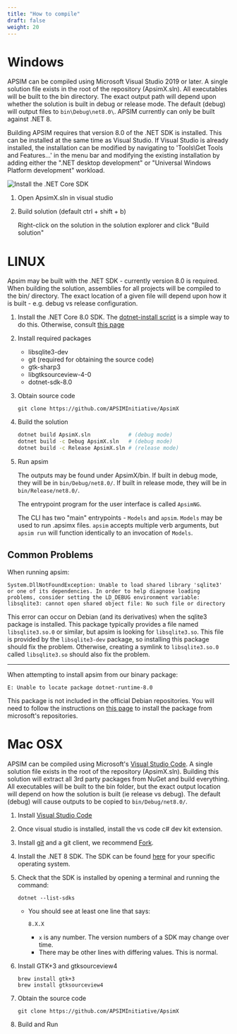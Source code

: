 ```yaml
---
title: "How to compile"
draft: false
weight: 20
---
```


# Windows

APSIM can be compiled using Microsoft Visual Studio 2019 or later. A single solution file exists in the root of the repository (ApsimX.sln). All executables will be built to the bin directory. The exact output path will depend upon whether the solution is built in debug or release mode. The default (debug) will output files to `bin\Debug\net8.0\`. APSIM currently can only be built against .NET 8.

Building APSIM requires that version 8.0 of the .NET SDK is installed. This can be installed at the same time as Visual Studio. If Visual Studio is already installed, the installation can be modified by navigating to 'Tools\Get Tools and Features...' in the menu bar and modifying the existing installation by adding either the ".NET desktop development" or "Universal Windows Platform development" workload.

![Install the .NET Core SDK](/images/vs-modify-workload.png)

1. Open ApsimX.sln in visual studio
2. Build solution (default ctrl + shift + b)

    Right-click on the solution in the solution explorer and click "Build solution"

# LINUX


Apsim may be built with the .NET SDK - currently version 8.0 is required. When building the solution, assemblies for all projects will be compiled to the bin/ directory. The exact location of a given file will depend upon how it is built - e.g. debug vs release configuration.

1. Install the .NET Core 8.0 SDK. The [dotnet-install script](https://docs.microsoft.com/en-us/dotnet/core/tools/dotnet-install-script) is a simple way to do this. Otherwise, consult [this page](https://docs.microsoft.com/en-us/dotnet/core/install/linux)

2. Install required packages

	- libsqlite3-dev
	- git (required for obtaining the source code)
    - gtk-sharp3
	- libgtksourceview-4-0
	- dotnet-sdk-8.0

3. Obtain source code

	```
	git clone https://github.com/APSIMInitiative/ApsimX
	```

4. Build the solution

	```bash
	dotnet build ApsimX.sln            # (debug mode)
	dotnet build -c Debug ApsimX.sln   # (debug mode)
	dotnet build -c Release ApsimX.sln # (release mode)
	```

5. Run apsim

    The outputs may be found under ApsimX/bin. If built in debug mode, they will be in `bin/Debug/net8.0/`. If built in release mode, they will be in `bin/Release/net8.0/`.

	The entrypoint program for the user interface is called `ApsimNG`.

	The CLI has two "main" entrypoints - `Models` and `apsim`. `Models` may be used to run .apsimx files. `apsim` accepts multiple verb arguments, but `apsim run` will function identically to an invocation of `Models`.

## Common Problems

When running apsim:

```
System.DllNotFoundException: Unable to load shared library 'sqlite3' or one of its dependencies. In order to help diagnose loading problems, consider setting the LD_DEBUG environment variable: libsqlite3: cannot open shared object file: No such file or directory
```

This error can occur on Debian (and its derivatives) when the sqlite3 package is installed. This package typically provides a file named `libsqlite3.so.0` or similar, but apsim is looking for `libsqlite3.so`. This file is provided by the `libsqlite3-dev` package, so installing this package should fix the problem. Otherwise, creating a symlink to `libsqlite3.so.0` called `libsqlite3.so` should also fix the problem.

---

When attempting to install apsim from our binary package:

```
E: Unable to locate package dotnet-runtime-8.0
```

This package is not included in the official Debian repositories. You will need to follow the instructions on [this page](https://docs.microsoft.com/en-us/dotnet/core/install/linux) to install the package from microsoft's repositories.

# Mac OSX


APSIM can be compiled using Microsoft's [Visual Studio Code](https://code.visualstudio.com/download). A single solution file exists in the root of the repository (ApsimX.sln). Building this solution will extract all 3rd party packages from NuGet and build everything. All executables will be built to the bin folder, but the exact output location will depend on how the solution is built (ie release vs debug). The default (debug) will cause outputs to be copied to `bin/Debug/net8.0/`.

1. Install [Visual Studio Code](https://code.visualstudio.com/download)

2. Once visual studio is installed, install the vs code c# dev kit extension.

3. Install [git](https://git-scm.com/downloads) and a git client, we recommend [Fork](https://git-fork.com/).

4. Install the .NET 8 SDK. The SDK can be found [here](https://dotnet.microsoft.com/en-us/download/dotnet/8.0) for your specific operating system.

5. Check that the SDK is installed by opening a terminal and running the command:

    ```
    dotnet --list-sdks
    ```
    - You should see at least one line that says:

        ```
        8.X.X
        ```
        - `x` is any number. The version numbers of a SDK may change over time.
        - There may be other lines with differing values. This is normal.


5. Install GTK+3 and gtksourceview4

    ```
    brew install gtk+3
    brew install gtksourceview4
    ```

6. Obtain the source code

    ```
    git clone https://github.com/APSIMInitiative/ApsimX
    ```

7. Build and Run